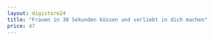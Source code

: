 ```yaml
---
layout: digistore24
title: "Frauen in 30 Sekunden küssen und verliebt in dich machen"
price: 47
---
```

